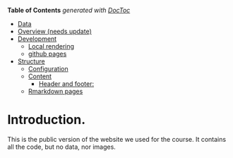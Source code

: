 <!-- START doctoc generated TOC please keep comment here to allow auto update -->
<!-- DON'T EDIT THIS SECTION, INSTEAD RE-RUN doctoc TO UPDATE -->
**Table of Contents**  *generated with [DocToc](https://github.com/thlorenz/doctoc)*

- [Data](#data)
- [Overview (needs update)](#overview-needs-update)
- [Development](#development)
  - [Local rendering](#local-rendering)
  - [github pages](#github-pages)
- [Structure](#structure)
  - [Configuration](#configuration)
  - [Content](#content)
    - [Header and footer:](#header-and-footer)
  - [Rmarkdown pages](#rmarkdown-pages)

<!-- END doctoc generated TOC please keep comment here to allow auto update -->

# Introduction.

This is the public version of the website we used for the course.
It contains all the code, but no data, nor images. 


